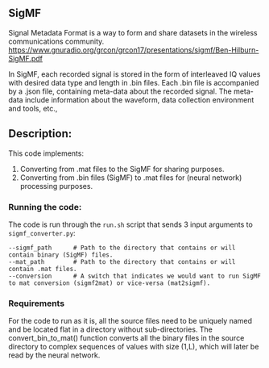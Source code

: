 ## SigMF
Signal Metadata Format is a way to form and share datasets in the wireless communications community. https://www.gnuradio.org/grcon/grcon17/presentations/sigmf/Ben-Hilburn-SigMF.pdf

In SigMF, each recorded signal is stored in the form of interleaved IQ values with desired data type and length in .bin files. Each .bin file is accompanied by a .json file, containing meta-data about the recorded signal. The meta-data include information about the waveform, data collection environment and tools, etc.,

## Description:

This code implements:

1. Converting from .mat files to the SigMF for sharing purposes.
2. Converting from .bin files (SigMF) to .mat files for (neural network) processing purposes.

### Running the code:

The code is run through the `run.sh` script that sends 3 input arguments to `sigmf_converter.py`: 

    --sigmf_path      # Path to the directory that contains or will contain binary (SigMF) files.
    --mat_path        # Path to the directory that contains or will contain .mat files.
    --conversion      # A switch that indicates we would want to run SigMF to mat conversion (sigmf2mat) or vice-versa (mat2sigmf). 

### Requirements
For the code to run as it is, all the source files need to be uniquely named and be located flat in a directory without sub-directories.
The convert_bin_to_mat() function converts all the binary files in the source directory to complex sequences of values with size (1,L), which will later be read by the neural network.
